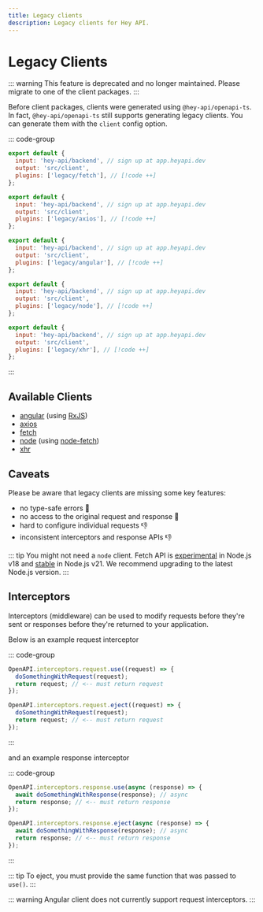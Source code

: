 ```yaml
---
title: Legacy clients
description: Legacy clients for Hey API.
---
```


<script setup lang="ts">
import { embedProject } from '../../embed'
</script>

# Legacy Clients

::: warning
This feature is deprecated and no longer maintained. Please migrate to one of the client packages.
:::

Before client packages, clients were generated using `@hey-api/openapi-ts`. In fact, `@hey-api/openapi-ts` still supports generating legacy clients. You can generate them with the `client` config option.

::: code-group

```js [fetch]
export default {
  input: 'hey-api/backend', // sign up at app.heyapi.dev
  output: 'src/client',
  plugins: ['legacy/fetch'], // [!code ++]
};
```

```js [axios]
export default {
  input: 'hey-api/backend', // sign up at app.heyapi.dev
  output: 'src/client',
  plugins: ['legacy/axios'], // [!code ++]
};
```

```js [angular]
export default {
  input: 'hey-api/backend', // sign up at app.heyapi.dev
  output: 'src/client',
  plugins: ['legacy/angular'], // [!code ++]
};
```

```js [node]
export default {
  input: 'hey-api/backend', // sign up at app.heyapi.dev
  output: 'src/client',
  plugins: ['legacy/node'], // [!code ++]
};
```

```js [xhr]
export default {
  input: 'hey-api/backend', // sign up at app.heyapi.dev
  output: 'src/client',
  plugins: ['legacy/xhr'], // [!code ++]
};
```

:::

## Available Clients

- [angular](https://angular.io) (using [RxJS](https://rxjs.dev))
- [axios](https://axios-http.com)
- [fetch](https://developer.mozilla.org/docs/Web/API/Fetch_API)
- [node](https://nodejs.org) (using [node-fetch](https://www.npmjs.com/package/node-fetch))
- [xhr](https://developer.mozilla.org/docs/Web/API/XMLHttpRequest)

## Caveats

Please be aware that legacy clients are missing some key features:

- no type-safe errors 🚫
- no access to the original request and response 🚫
- hard to configure individual requests 👎
- inconsistent interceptors and response APIs 👎

::: tip
You might not need a `node` client. Fetch API is [experimental](https://nodejs.org/docs/latest-v18.x/api/globals.html#fetch) in Node.js v18 and [stable](https://nodejs.org/docs/latest-v21.x/api/globals.html#fetch) in Node.js v21. We recommend upgrading to the latest Node.js version.
:::

## Interceptors

Interceptors (middleware) can be used to modify requests before they're sent or responses before they're returned to your application.

Below is an example request interceptor

::: code-group

```js [use]
OpenAPI.interceptors.request.use((request) => {
  doSomethingWithRequest(request);
  return request; // <-- must return request
});
```

```js [eject]
OpenAPI.interceptors.request.eject((request) => {
  doSomethingWithRequest(request);
  return request; // <-- must return request
});
```

:::

and an example response interceptor

::: code-group

```js [use]
OpenAPI.interceptors.response.use(async (response) => {
  await doSomethingWithResponse(response); // async
  return response; // <-- must return response
});
```

```js [eject]
OpenAPI.interceptors.response.eject(async (response) => {
  await doSomethingWithResponse(response); // async
  return response; // <-- must return response
});
```

:::

::: tip
To eject, you must provide the same function that was passed to `use()`.
:::

::: warning
Angular client does not currently support request interceptors.
:::

<!--@include: ../../partials/examples.md-->
<!--@include: ../../partials/sponsors.md-->

